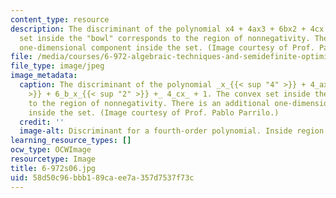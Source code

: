 ```yaml
---
content_type: resource
description: The discriminant of the polynomial x4 + 4ax3 + 6bx2 + 4cx + 1. The convex
  set inside the "bowl" corresponds to the region of nonnegativity. There is an additional
  one-dimensional component inside the set. (Image courtesy of Prof. Pablo Parrilo.)
file: /media/courses/6-972-algebraic-techniques-and-semidefinite-optimization-spring-2006/58d50c96bbb189caee7a357d7537f73c_6-972s06.jpg
file_type: image/jpeg
image_metadata:
  caption: The discriminant of the polynomial _x_{{< sup "4" >}} + 4_ax_{{< sup "3"
    >}} + 6_b_x_{{< sup "2" >}} +_ 4_cx_ + 1. The convex set inside the "bowl" corresponds
    to the region of nonnegativity. There is an additional one-dimensional component
    inside the set. (Image courtesy of Prof. Pablo Parrilo.)
  credit: ''
  image-alt: Discriminant for a fourth-order polynomial. Inside region is nonnegative.
learning_resource_types: []
ocw_type: OCWImage
resourcetype: Image
title: 6-972s06.jpg
uid: 58d50c96-bbb1-89ca-ee7a-357d7537f73c
---
```

